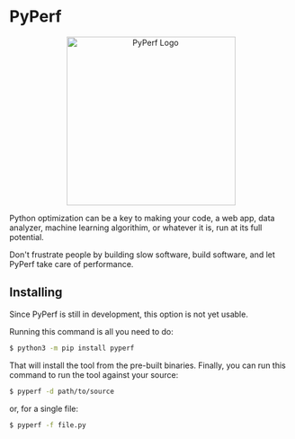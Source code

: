 # PyPerf

<div align="center">
    <img src="/assets/PyPerf_logo.png" width=300 height=300 alt="PyPerf Logo" />
</div>

Python optimization can be a key to making your code, a web app, data analyzer, machine learning algorithim, or whatever it is, run at its full potential.

Don't frustrate people by building slow software, build software, and let PyPerf take care of performance.

## Installing

Since PyPerf is still in development, this option is not yet usable.

Running this command is all you need to do:

```bash
$ python3 -m pip install pyperf
```

That will install the tool from the pre-built binaries.
Finally, you can run this command to run the tool against your source:

```bash
$ pyperf -d path/to/source
```

or, for a single file:

```bash
$ pyperf -f file.py
```
